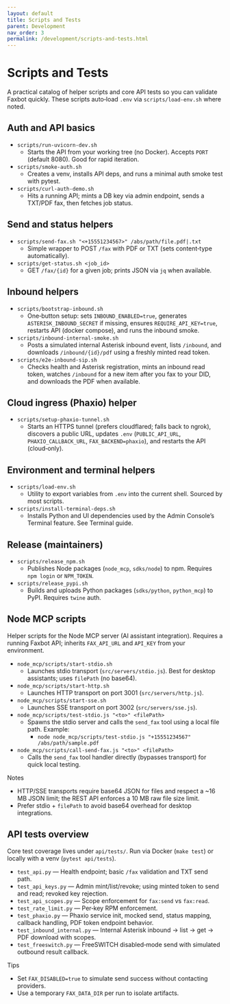 ```yaml
---
layout: default
title: Scripts and Tests
parent: Development
nav_order: 3
permalink: /development/scripts-and-tests.html
---
```


# Scripts and Tests

A practical catalog of helper scripts and core API tests so you can validate Faxbot quickly. These scripts auto‑load `.env` via `scripts/load-env.sh` where noted.

## Auth and API basics
- `scripts/run-uvicorn-dev.sh`
  - Starts the API from your working tree (no Docker). Accepts `PORT` (default 8080). Good for rapid iteration.
- `scripts/smoke-auth.sh`
  - Creates a venv, installs API deps, and runs a minimal auth smoke test with pytest.
- `scripts/curl-auth-demo.sh`
  - Hits a running API; mints a DB key via admin endpoint, sends a TXT/PDF fax, then fetches job status.

## Send and status helpers
- `scripts/send-fax.sh "<+15551234567>" /abs/path/file.pdf|.txt`
  - Simple wrapper to POST `/fax` with PDF or TXT (sets content‑type automatically).
- `scripts/get-status.sh <job_id>`
  - GET `/fax/{id}` for a given job; prints JSON via `jq` when available.

## Inbound helpers
- `scripts/bootstrap-inbound.sh`
  - One‑button setup: sets `INBOUND_ENABLED=true`, generates `ASTERISK_INBOUND_SECRET` if missing, ensures `REQUIRE_API_KEY=true`, restarts API (docker compose), and runs the inbound smoke.
- `scripts/inbound-internal-smoke.sh`
  - Posts a simulated internal Asterisk inbound event, lists `/inbound`, and downloads `/inbound/{id}/pdf` using a freshly minted read token.
- `scripts/e2e-inbound-sip.sh`
  - Checks health and Asterisk registration, mints an inbound read token, watches `/inbound` for a new item after you fax to your DID, and downloads the PDF when available.

## Cloud ingress (Phaxio) helper
- `scripts/setup-phaxio-tunnel.sh`
  - Starts an HTTPS tunnel (prefers cloudflared; falls back to ngrok), discovers a public URL, updates `.env` (`PUBLIC_API_URL`, `PHAXIO_CALLBACK_URL`, `FAX_BACKEND=phaxio`), and restarts the API (cloud‑only).

## Environment and terminal helpers
- `scripts/load-env.sh`
  - Utility to export variables from `.env` into the current shell. Sourced by most scripts.
- `scripts/install-terminal-deps.sh`
  - Installs Python and UI dependencies used by the Admin Console’s Terminal feature. See Terminal guide.

## Release (maintainers)
- `scripts/release_npm.sh`
  - Publishes Node packages (`node_mcp`, `sdks/node`) to npm. Requires `npm login` or `NPM_TOKEN`.
- `scripts/release_pypi.sh`
  - Builds and uploads Python packages (`sdks/python`, `python_mcp`) to PyPI. Requires `twine` auth.

## Node MCP scripts
Helper scripts for the Node MCP server (AI assistant integration). Requires a running Faxbot API; inherits `FAX_API_URL` and `API_KEY` from your environment.

- `node_mcp/scripts/start-stdio.sh`
  - Launches stdio transport (`src/servers/stdio.js`). Best for desktop assistants; uses `filePath` (no base64).
- `node_mcp/scripts/start-http.sh`
  - Launches HTTP transport on port 3001 (`src/servers/http.js`).
- `node_mcp/scripts/start-sse.sh`
  - Launches SSE transport on port 3002 (`src/servers/sse.js`).
- `node_mcp/scripts/test-stdio.js "<to>" <filePath>`
  - Spawns the stdio server and calls the `send_fax` tool using a local file path. Example:
    - `node node_mcp/scripts/test-stdio.js "+15551234567" /abs/path/sample.pdf`
- `node_mcp/scripts/call-send-fax.js "<to>" <filePath>`
  - Calls the `send_fax` tool handler directly (bypasses transport) for quick local testing.

Notes
- HTTP/SSE transports require base64 JSON for files and respect a ~16 MB JSON limit; the REST API enforces a 10 MB raw file size limit.
- Prefer stdio + `filePath` to avoid base64 overhead for desktop integrations.

## API tests overview
Core test coverage lives under `api/tests/`. Run via Docker (`make test`) or locally with a venv (`pytest api/tests`).

- `test_api.py` — Health endpoint; basic `/fax` validation and TXT send path.
- `test_api_keys.py` — Admin mint/list/revoke; using minted token to send and read; revoked key rejection.
- `test_api_scopes.py` — Scope enforcement for `fax:send` vs `fax:read`.
- `test_rate_limit.py` — Per‑key RPM enforcement.
- `test_phaxio.py` — Phaxio service init, mocked send, status mapping, callback handling, PDF token endpoint behavior.
- `test_inbound_internal.py` — Internal Asterisk inbound → list → get → PDF download with scopes.
- `test_freeswitch.py` — FreeSWITCH disabled‑mode send with simulated outbound result callback.

Tips
- Set `FAX_DISABLED=true` to simulate send success without contacting providers.
- Use a temporary `FAX_DATA_DIR` per run to isolate artifacts.

